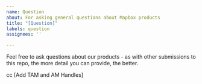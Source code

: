 ```yaml
---
name: Question
about: For asking general questions about Mapbox products
title: "[Question]"
labels: question
assignees: ''

---
```


Feel free to ask questions about our products - as with other submissions to this repo, the more detail you can provide, the better.

cc [Add TAM and AM Handles]
